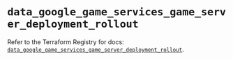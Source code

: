 # `data_google_game_services_game_server_deployment_rollout`

Refer to the Terraform Registry for docs: [`data_google_game_services_game_server_deployment_rollout`](https://registry.terraform.io/providers/drfaust92/google/4.16.4/docs/data-sources/game_services_game_server_deployment_rollout).
